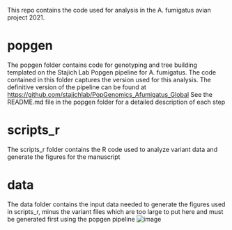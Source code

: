 This repo contains the code used for analysis in the A. fumigatus avian project 2021. 

# popgen 
The popgen folder contains code for genotyping and tree building templated on the Stajich Lab Popgen pipeline for A. fumigatus. The code contained in this folder captures the version used for this analysis. The definitive version of the pipeline can be found at https://github.com/stajichlab/PopGenomics_Afumigatus_Global
See the README.md file in the popgen folder for a detailed description of each step

# scripts_r
The scripts_r folder contains the R code used to analyze variant data and generate the figures for the manuscript 

# data
The data folder contains the input data needed to generate the figures used in scripts_r, minus the variant files which are too large to put here and must be generated first using the popgen pipeline
![image](https://user-images.githubusercontent.com/34922294/138467340-73668318-1411-4f74-a6ad-511a4d050e54.png)
